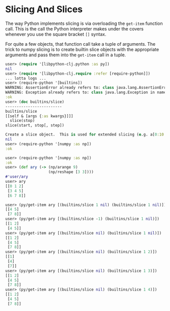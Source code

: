 # Slicing And Slices


The way Python implements slicing is via overloading the `get-item` function call.
This is the call the Python interpreter makes under the covers whenever you use the
square bracket `[]` syntax.


For quite a few objects, that function call take a tuple of arguments. The trick to
numpy slicing is to create builtin slice objects with the appropriate arguments and
pass them into the `get-item` call in a tuple.


```clojure
user> (require '[libpython-clj.python :as py])
nil
user> (require '[libpython-clj.require :refer [require-python]])
... lotta logs ...
user> (require-python '[builtins])
WARNING: AssertionError already refers to: class java.lang.AssertionError in namespace: builtins, being replaced by: #'builtins/AssertionError
WARNING: Exception already refers to: class java.lang.Exception in namespace: builtins, being replaced by: #'builtins/Exception
:ok
user> (doc builtins/slice)
-------------------------
builtins/slice
[[self & [args {:as kwargs}]]]
  slice(stop)
slice(start, stop[, step])

Create a slice object.  This is used for extended slicing (e.g. a[0:10:2]).
nil
user> (require-python '[numpy :as np])
:ok

user> (require-python '[numpy :as np])
:ok
user> (def ary (-> (np/arange 9)
                   (np/reshape [3 3])))
#'user/ary
user> ary
[[0 1 2]
 [3 4 5]
 [6 7 8]]

user> (py/get-item ary [(builtins/slice 1 nil) (builtins/slice 1 nil)])
[[4 5]
 [7 8]]
user> (py/get-item ary [(builtins/slice -1) (builtins/slice 1 nil)])
[[1 2]
 [4 5]]
user> (py/get-item ary [(builtins/slice nil) (builtins/slice 1 nil)])
[[1 2]
 [4 5]
 [7 8]]
user> (py/get-item ary [(builtins/slice nil) (builtins/slice 1 2)])
[[1]
 [4]
 [7]]
user> (py/get-item ary [(builtins/slice nil) (builtins/slice 1 3)])
[[1 2]
 [4 5]
 [7 8]]
user> (py/get-item ary [(builtins/slice nil) (builtins/slice 1 4)])
[[1 2]
 [4 5]
 [7 8]]
```
